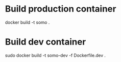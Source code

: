 # Build production container
docker build -t somo .

# Build dev container
sudo docker build -t somo-dev -f Dockerfile.dev .